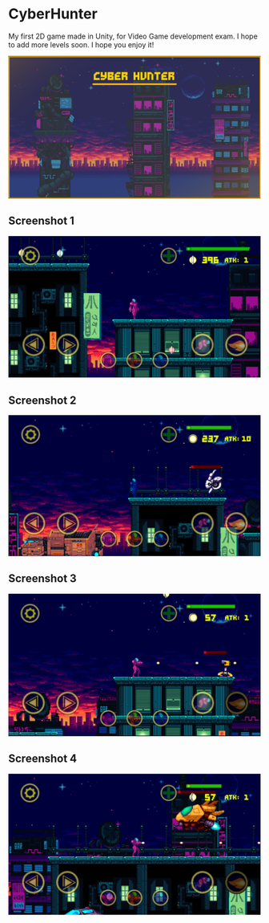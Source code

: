 # CyberHunter
 My first 2D game made in Unity, for Video Game development exam. I hope to add more levels soon.
 I hope you enjoy it!
 
![SplashScreen](/Screenshots/splashscreen.PNG)

## Screenshot 1
![Screenshot 1](/Screenshots/screen1.PNG)

## Screenshot 2
![Screenshot 2](/Screenshots/screen2.PNG)

## Screenshot 3
![Screenshot 3](/Screenshots/screen3.PNG)

## Screenshot 4
![Screenshot 4](/Screenshots/screen4.PNG)
